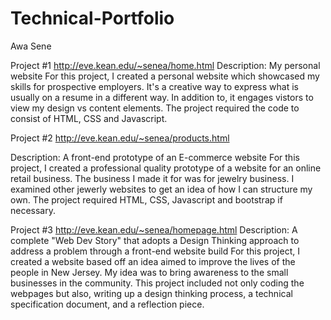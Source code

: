 # Technical-Portfolio
Awa Sene

Project #1
http://eve.kean.edu/~senea/home.html
Description: My personal website
For this project, I created a personal website which showcased my skills for prospective employers. It's a creative way to express what is usually on a resume in a different way. In addition to, it engages vistors to view my design vs content elements. The project required the code to consist of HTML, CSS and Javascript. 



Project #2
http://eve.kean.edu/~senea/products.html

Description: A front-end prototype of an E-commerce website
For this project, I created a professional quality prototype of a website for an online retail business. The business I made it for was for jewelry business. I examined other jewerly websites to get an idea of how I can structure my own. The project required HTML, CSS, Javascript and bootstrap if necessary.



Project #3
http://eve.kean.edu/~senea/homepage.html
Description: A complete "Web Dev Story" that adopts a Design Thinking approach to address a problem through a front-end website build
For this project, I created a website based off an idea aimed to improve the lives of the people in New Jersey. My idea was to bring awareness to the small businesses in the community. This project included not only coding the webpages but also, writing up a design thinking process, a technical specification document, and a reflection piece.
